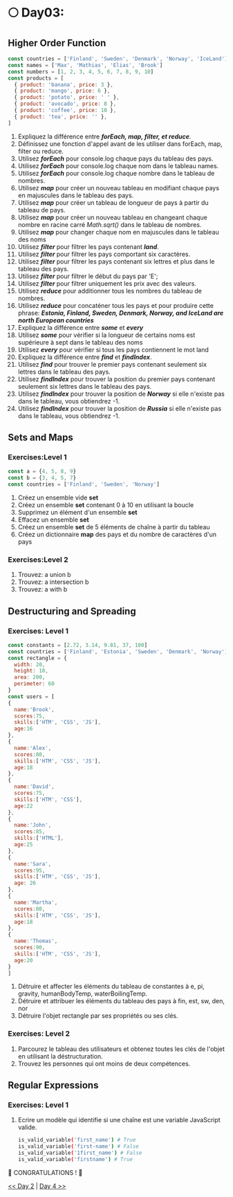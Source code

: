 # 🌕 Day03:

## Higher Order Function


```js
const countries = ['Finland', 'Sweden', 'Denmark', 'Norway', 'IceLand']
const names = ['Max', 'Mathias', 'Elias', 'Brook']
const numbers = [1, 2, 3, 4, 5, 6, 7, 8, 9, 10]
const products = [
  { product: 'banana', price: 3 },
  { product: 'mango', price: 6 },
  { product: 'potato', price: ' ' },
  { product: 'avocado', price: 8 },
  { product: 'coffee', price: 10 },
  { product: 'tea', price: '' },
]
```

1. Expliquez la différence entre **_forEach, map, filter, et reduce_**.
2. Définissez une fonction d'appel avant de les utiliser dans forEach, map, filter ou reduce.
3. Utilisez **_forEach_** pour console.log chaque pays du tableau des pays.
4. Utilisez **_forEach_** pour console.log chaque nom dans le tableau names.
5. Utilisez **_forEach_** pour console.log chaque nombre dans le tableau de nombres.
6. Utilisez **_map_** pour créer un nouveau tableau en modifiant chaque pays en majuscules dans le tableau des pays.
7. Utilisez **_map_** pour créer un tableau de longueur de pays à partir du tableau de pays.
8. Utilisez **_map_**  pour créer un nouveau tableau en changeant chaque nombre en racine carré _Math.sqrt()_ dans le tableau de nombres.
9. Utilisez **_map_** pour changer chaque nom en majuscules dans le tableau des noms
10. Utilisez **_filter_** pour filtrer les pays contenant **_land_**.
11. Utilisez **_filter_** pour filtrer les pays comportant six caractères.
12. Utilisez **_filter_** pour filtrer les pays contenant six lettres et plus dans le tableau des pays.
13. Utilisez **_filter_** pour filtrer le début du pays par 'E';
14. Utilisez **_filter_** pour filtrer uniquement les prix avec des valeurs.
15. Utilisez **_reduce_** pour additionner tous les nombres du tableau de nombres.
16. Utilisez **_reduce_** pour concaténer tous les pays et pour produire cette phrase: **_Estonia, Finland, Sweden, Denmark, Norway, and IceLand are north European countries_**
17. Expliquez la différence entre **_some_** et **_every_**
18. Utilisez **_some_** pour vérifier si la longueur de certains noms est supérieure à sept dans le tableau des noms
19. Utilisez **_every_**  pour vérifier si tous les pays contiennent le mot land
20. Expliquez la différence entre **_find_** et **_findIndex_**.
21. Utilisez **_find_** pour trouver le premier pays contenant seulement six lettres dans le tableau des pays.
22. Utilisez **_findIndex_** pour trouver la position du premier pays contenant seulement six lettres dans le tableau des pays.
23. Utilisez **_findIndex_** pour trouver la position de **_Norway_** si elle n'existe pas dans le tableau, vous obtiendrez -1.
24. Utilisez **_findIndex_** pour trouver la position de **_Russia_** si elle n'existe pas dans le tableau, vous obtiendrez -1.

## Sets and Maps

### Exercises:Level 1

```js
const a = {4, 5, 8, 9}
const b = {3, 4, 5, 7}
const countries = ['Finland', 'Sweden', 'Norway']
```

1. Créez un ensemble vide **set**
2. Créez un ensemble **set** contenant 0 à 10 en utilisant la boucle
3. Supprimez un élément d'un ensemble **set**
4. Effacez un ensemble **set**
5. Créez un ensemble **set** de 5 éléments de chaîne à partir du tableau
6. Créez un dictionnaire **map** des pays et du nombre de caractères d'un pays 

### Exercises:Level 2

1. Trouvez: a union b
2. Trouvez: a intersection b
3. Trouvez: a with b

## Destructuring and Spreading

### Exercises: Level 1

```js
const constants = [2.72, 3.14, 9.81, 37, 100]
const countries = ['Finland', 'Estonia', 'Sweden', 'Denmark', 'Norway']
const rectangle = {
  width: 20,
  height: 10,
  area: 200,
  perimeter: 60
}
const users = [
{
  name:'Brook',
  scores:75,
  skills:['HTM', 'CSS', 'JS'],
  age:16
},
{
  name:'Alex',
  scores:80,
  skills:['HTM', 'CSS', 'JS'],
  age:18
},
{
  name:'David',
  scores:75,
  skills:['HTM', 'CSS'],
  age:22
},
{
  name:'John',
  scores:85,
  skills:['HTML'],
  age:25
},
{
  name:'Sara',
  scores:95,
  skills:['HTM', 'CSS', 'JS'],
  age: 26
},
{
  name:'Martha',
  scores:80,
  skills:['HTM', 'CSS', 'JS'],
  age:18
},
{
  name:'Thomas',
  scores:90,
  skills:['HTM', 'CSS', 'JS'],
  age:20
}
]
```

1. Détruire et affecter les éléments du tableau de constantes à e, pi, gravity, humanBodyTemp, waterBoilingTemp.
2. Détruire et attribuer les éléments du tableau des pays à fin, est, sw, den, nor
3. Détruire l'objet rectangle par ses propriétés ou ses clés. 

### Exercises: Level 2

1. Parcourez le tableau des utilisateurs et obtenez toutes les clés de l'objet en utilisant la déstructuration.
2. Trouvez les personnes qui ont moins de deux compétences.

## Regular Expressions

### Exercises: Level 1

1. Ecrire un modèle qui identifie si une chaîne est une variable JavaScript valide.

    ```sh
    is_valid_variable('first_name') # True
    is_valid_variable('first-name') # False
    is_valid_variable('1first_name') # False
    is_valid_variable('firstname') # True
    ```

🎉 CONGRATULATIONS ! 🎉

[<< Day 2](../day_02/day_02.md) | [Day 4 >>](../day_04/day_04.md)
